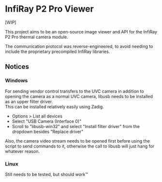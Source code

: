 # InfiRay P2 Pro Viewer

[WIP]

This project aims to be an open-source image viewer and API for the InfiRay P2 Pro thermal camera module.

The communication protocol was reverse-engineered, to avoid needing to include the proprietary precompiled InfiRay libraries.

## Notices
### Windows
For sending vendor control transfers to the UVC camera in addition to opening the camera as a normal UVC camera, libusb needs to be installed as an upper filter driver.  
This can be installed relatively easily using Zadig.  
- Options > List all devices
- Select "USB Camera (Interface 0)"
- Scroll to "libusb-win32" and select "Install filter driver" from the dropdown besides "Replace driver"

Also, the camera video stream needs to be opened first before using the script to send commands to it, otherwise the call to libusb will just hang for whatever reason.

### Linux
Still needs to be tested, but should work™